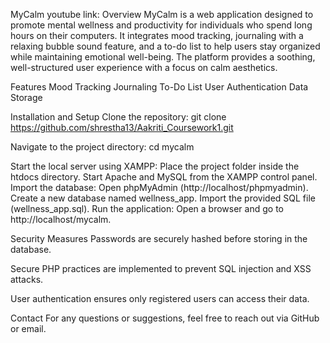 MyCalm
youtube link: 
Overview
MyCalm is a web application designed to promote mental wellness and productivity for individuals who spend long hours on their computers. It integrates mood tracking, journaling with a relaxing bubble sound feature, and a to-do list to help users stay organized while maintaining emotional well-being. The platform provides a soothing, well-structured user experience with a focus on calm aesthetics.

Features
Mood Tracking 
Journaling
To-Do List 
User Authentication 
Data Storage 

Installation and Setup
Clone the repository:
git clone https://github.com/shrestha13/Aakriti_Coursework1.git

Navigate to the project directory:
cd mycalm

Start the local server using XAMPP:
Place the project folder inside the htdocs directory.
Start Apache and MySQL from the XAMPP control panel.
Import the database:
Open phpMyAdmin (http://localhost/phpmyadmin).
Create a new database named wellness_app.
Import the provided SQL file (wellness_app.sql).
Run the application:
Open a browser and go to http://localhost/mycalm.

Security Measures
Passwords are securely hashed before storing in the database.

Secure PHP practices are implemented to prevent SQL injection and XSS attacks.

User authentication ensures only registered users can access their data.



Contact
For any questions or suggestions, feel free to reach out via GitHub or email.
